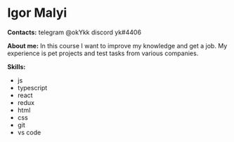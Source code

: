 # Igor Malyi

 **Contacts:** telegram @okYkk discord yk#4406

**About me:** In this course I want to improve my knowledge and get a job. My experience is pet projects and test tasks from various companies.

**Skills:**
 * js
 * typescript
 * react
 * redux
 * html
 * css
 * git
 * vs code
  
